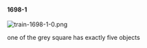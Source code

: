 #### 1698-1
![train-1698-1-0.png](https://github.com/lil-lab/nlvr/raw/master/nlvr/train/images/54/train-1698-1-0.png "train-1698-1-0.png")

one of the grey square has exactly five objects